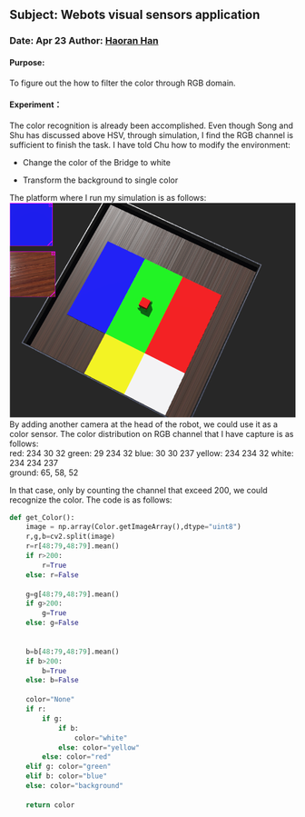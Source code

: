 ## Subject: Webots visual sensors application

### Date:  Apr 23   Author: <u>Haoran Han</u>

#### Purpose: 

To figure out the how to filter the color through RGB domain.

#### Experiment：

The color recognition is already been accomplished. Even though Song and Shu has discussed above HSV, through simulation, I find the RGB channel is sufficient to finish the task. I have told Chu how to modify the environment:

- Change the color of the Bridge to white

- Transform the background to single color

The platform where I run my simulation is as follows:
![Color](4_23_Colore_Detection/Color.png)
By adding another camera at the head of the robot, we could use it as a color sensor. The color distribution on RGB channel that I have capture is as follows:    
red: 234     30        32
green: 29       234      32
blue: 30       30        237
yellow: 234     234      32
white: 234     234      237     
ground: 65, 58, 52

In that case, only by counting the channel that exceed 200, we could recognize the color. The code is as follows:

```Python
def get_Color():
    image = np.array(Color.getImageArray(),dtype="uint8")
    r,g,b=cv2.split(image)
    r=r[48:79,48:79].mean()
    if r>200:
        r=True
    else: r=False
    
    g=g[48:79,48:79].mean()
    if g>200:
        g=True
    else: g=False

    
    b=b[48:79,48:79].mean()
    if b>200:
        b=True
    else: b=False
    
    color="None"
    if r:
        if g:
            if b:
                color="white"
            else: color="yellow"
        else: color="red"
    elif g: color="green"
    elif b: color="blue"
    else: color="background"
    
    return color
```
